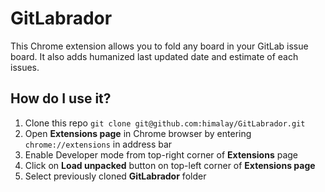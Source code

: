 # GitLabrador
This Chrome extension allows you to fold any board in your GitLab issue board. It also adds humanized last updated date and estimate of each issues.

## How do I use it?
1. Clone this repo `git clone git@github.com:himalay/GitLabrador.git`
1. Open **Extensions page** in Chrome browser by entering `chrome://extensions` in address bar
1. Enable Developer mode from top-right corner of **Extensions** page
1. Click on **Load unpacked** button on top-left corner of **Extensions page**
1. Select previously cloned **GitLabrador** folder
